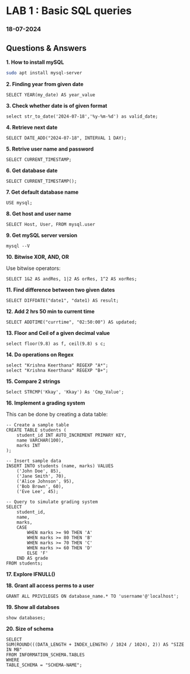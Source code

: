 # LAB 1 : Basic SQL queries
### 18-07-2024

## Questions & Answers

**1. How to install mySQL**

```bash
sudo apt install mysql-server

```

**2. Finding year from given date**

```mySQL
SELECT YEAR(my_date) AS year_value
```

**3. Check whether date is of given format**

```mySQL
select str_to_date('2024-07-18','%y-%m-%d') as valid_date;
```

**4. Retrieve next date**

```mySQL
SELECT DATE_ADD("2024-07-18", INTERVAL 1 DAY);
```

**5. Retrive user name and password**

```mySQL
SELECT CURRENT_TIMESTAMP;
```

**6. Get database date**

```mySQL
SELECT CURRENT_TIMESTAMP();
```

**7. Get default database name**

```mySQL
USE mysql;
```

**8. Get host and user name**

```mySQL
SELECT Host, User, FROM mysql.user
```

**9. Get mySQL server version**

```mySQL
mysql --V
```

**10. Bitwise XOR, AND, OR**

Use bitwise operators: 

```mySQL
SELECT 1&2 AS andRes, 1|2 AS orRes, 1^2 AS xorRes;
```
**11. Find difference between two given dates**
```mySQL
SELECT DIFFDATE("date1", "date1) AS result;
```

**12. Add 2 hrs 50 min to current time**

```mySQL
SELECT ADDTIME("currtime", "02:50:00") AS updated;
```

**13. Floor and Ceil of a given decimal value**

```mySQL
select floor(9.8) as f, ceil(9.8) s c;
```

**14. Do operations on Regex**
```mySQL
select "Krishna Keerthana" REGEXP "A*";
select "Krishna Keerthana" REGEXP "B+";

```

**15. Compare 2 strings**

```mySQL
Select STRCMP('Kkay', 'Kkay') As 'Cmp_Value';
```

**16. Implement a grading system**

This can be done by creating a data table:

```mySQL
-- Create a sample table
CREATE TABLE students (
    student_id INT AUTO_INCREMENT PRIMARY KEY,
    name VARCHAR(100),
    marks INT
);

-- Insert sample data
INSERT INTO students (name, marks) VALUES
    ('John Doe', 85),
    ('Jane Smith', 70),
    ('Alice Johnson', 95),
    ('Bob Brown', 60),
    ('Eve Lee', 45);

-- Query to simulate grading system
SELECT 
    student_id,
    name,
    marks,
    CASE
        WHEN marks >= 90 THEN 'A'
        WHEN marks >= 80 THEN 'B'
        WHEN marks >= 70 THEN 'C'
        WHEN marks >= 60 THEN 'D'
        ELSE 'F'
    END AS grade
FROM students;
```


**17. Explore IFNULL()**

**18. Grant all access perms to a user**
```mySQL
GRANT ALL PRIVILEGES ON database_name.* TO 'username'@'localhost';
```


**19. Show all databses**

```mySQL
show databases;
```

**20. Size of schema**

```mySQL
SELECT
SUM(ROUND(((DATA_LENGTH + INDEX_LENGTH) / 1024 / 1024), 2)) AS "SIZE IN MB"
FROM INFORMATION_SCHEMA.TABLES
WHERE
TABLE_SCHEMA = "SCHEMA-NAME";
```

